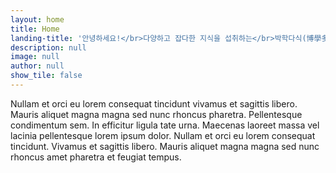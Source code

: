 ```yaml
---
layout: home
title: Home
landing-title: '안녕하세요!</br>다양하고 잡다한 지식을 섭취하는</br>박학다식(博學多食)하는 블로그입니다!'
description: null
image: null
author: null
show_tile: false
---
```


Nullam et orci eu lorem consequat tincidunt vivamus et sagittis libero. Mauris aliquet magna magna sed nunc rhoncus pharetra. Pellentesque condimentum sem. In efficitur ligula tate urna. Maecenas laoreet massa vel lacinia pellentesque lorem ipsum dolor. Nullam et orci eu lorem consequat tincidunt. Vivamus et sagittis libero. Mauris aliquet magna magna sed nunc rhoncus amet pharetra et feugiat tempus.
